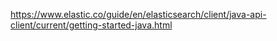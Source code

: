 https://www.elastic.co/guide/en/elasticsearch/client/java-api-client/current/getting-started-java.html
